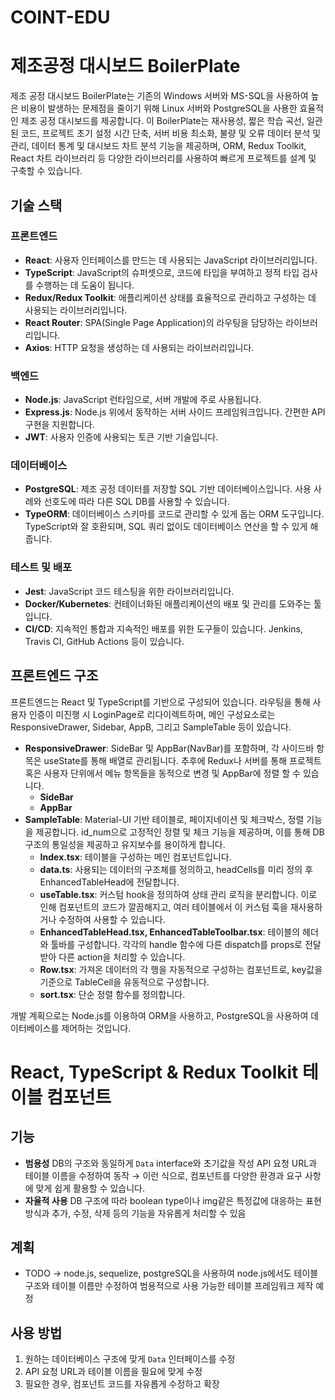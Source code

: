 # COINT-EDU
# 제조공정 대시보드 BoilerPlate

제조 공정 대시보드 BoilerPlate는 기존의 Windows 서버와 MS-SQL을 사용하여 높은 비용이 발생하는 문제점을 줄이기 위해 Linux 서버와 PostgreSQL을 사용한 효율적인 제조 공정 대시보드를 제공합니다. 이 BoilerPlate는 재사용성, 짧은 학습 곡선, 일관된 코드, 프로젝트 초기 설정 시간 단축, 서버 비용 최소화, 불량 및 오류 데이터 분석 및 관리, 데이터 통계 및 대시보드 차트 분석 기능을 제공하며, ORM, Redux Toolkit, React 차트 라이브러리 등 다양한 라이브러리를 사용하여 빠르게 프로젝트를 설계 및 구축할 수 있습니다.

## 기술 스택

### 프론트엔드

- **React**: 사용자 인터페이스를 만드는 데 사용되는 JavaScript 라이브러리입니다.
- **TypeScript**: JavaScript의 슈퍼셋으로, 코드에 타입을 부여하고 정적 타입 검사를 수행하는 데 도움이 됩니다.
- **Redux/Redux Toolkit**: 애플리케이션 상태를 효율적으로 관리하고 구성하는 데 사용되는 라이브러리입니다.
- **React Router**: SPA(Single Page Application)의 라우팅을 담당하는 라이브러리입니다.
- **Axios**: HTTP 요청을 생성하는 데 사용되는 라이브러리입니다.

### 백엔드

- **Node.js**: JavaScript 런타임으로, 서버 개발에 주로 사용됩니다.
- **Express.js**: Node.js 위에서 동작하는 서버 사이드 프레임워크입니다. 간편한 API 구현을 지원합니다.
- **JWT**: 사용자 인증에 사용되는 토큰 기반 기술입니다.

### 데이터베이스

- **PostgreSQL**: 제조 공정 데이터를 저장할 SQL 기반 데이터베이스입니다. 사용 사례와 선호도에 따라 다른 SQL DB를 사용할 수 있습니다.
- **TypeORM**: 데이터베이스 스키마를 코드로 관리할 수 있게 돕는 ORM 도구입니다. TypeScript와 잘 호환되며, SQL 쿼리 없이도 데이터베이스 연산을 할 수 있게 해줍니다.

### 테스트 및 배포

- **Jest**: JavaScript 코드 테스팅을 위한 라이브러리입니다.
- **Docker/Kubernetes**: 컨테이너화된 애플리케이션의 배포 및 관리를 도와주는 툴입니다.
- **CI/CD**: 지속적인 통합과 지속적인 배포를 위한 도구들이 있습니다. Jenkins, Travis CI, GitHub Actions 등이 있습니다.

## 프론트엔드 구조

프론트엔드는 React 및 TypeScript를 기반으로 구성되어 있습니다. 라우팅을 통해 사용자 인증이 미진행 시 LoginPage로 리다이렉트하며, 메인 구성요소로는 ResponsiveDrawer, Sidebar, AppB, 그리고 SampleTable 등이 있습니다.

- **ResponsiveDrawer**: SideBar 및 AppBar(NavBar)를 포함하며, 각 사이드바 항목은 useState를 통해 배열로 관리됩니다. 추후에 Redux나 서버를 통해 프로젝트 혹은 사용자 단위에서 메뉴 항목들을 동적으로 변경 및 AppBar에 정렬 할 수 있습니다.
  - **SideBar**
  - **AppBar**
- **SampleTable**: Material-UI 기반 테이블로, 페이지네이션 및 체크박스, 정렬 기능을 제공합니다. id_num으로 고정적인 정렬 및 체크 기능을 제공하며, 이를 통해 DB 구조의 통일성을 제공하고 유지보수를 용이하게 합니다. 
  - **Index.tsx**: 테이블을 구성하는 메인 컴포넌트입니다.
  - **data.ts**: 사용되는 데이터의 구조체를 정의하고, headCells를 미리 정의 후 EnhancedTableHead에 전달합니다.
  - **useTable.tsx**: 커스텀 hook을 정의하여 상태 관리 로직을 분리합니다. 이로 인해 컴포넌트의 코드가 깔끔해지고, 여러 테이블에서 이 커스텀 훅을 재사용하거나 수정하여 사용할 수 있습니다.
  - **EnhancedTableHead.tsx, EnhancedTableToolbar.tsx**: 테이블의 헤더와 툴바를 구성합니다. 각각의 handle 함수에 다른 dispatch를 props로 전달받아 다른 action을 처리할 수 있습니다.
  - **Row.tsx**: 가져온 데이터의 각 행을 자동적으로 구성하는 컴포넌트로, key값을 기준으로 TableCell을 유동적으로 구성합니다.
  - **sort.tsx**: 단순 정렬 함수를 정의합니다.

개발 계획으로는 Node.js를 이용하여 ORM을 사용하고, PostgreSQL을 사용하여 데이터베이스를 제어하는 것입니다.


# React, TypeScript & Redux Toolkit 테이블 컴포넌트

## 기능

- **범용성**
DB의 구조와 동일하게 `Data` interface와 초기값을 작성
API 요청 URL과 테이블 이름을 수정하여 동작
 → 이런 식으로, 컴포넌트를 다양한 환경과 요구 사항에 맞게 쉽게 활용할 수 있습니다.
- **자율적 사용**
DB 구조에 따라 boolean type이나 img같은 특정값에 대응하는 표현 방식과
추가, 수정, 삭제 등의 기능을 자유롭게 처리할 수 있음

## 계획

- TODO → node.js, sequelize, postgreSQL을 사용하여 node.js에서도 테이블 구조와 테이블 이름만 수정하여 범용적으로 사용 가능한 테이블 프레임워크 제작 예정

## 사용 방법

1. 원하는 데이터베이스 구조에 맞게 `Data` 인터페이스를 수정
2. API 요청 URL과 테이블 이름을 필요에 맞게 수정
3. 필요한 경우, 컴포넌트 코드를 자유롭게 수정하고 확장
